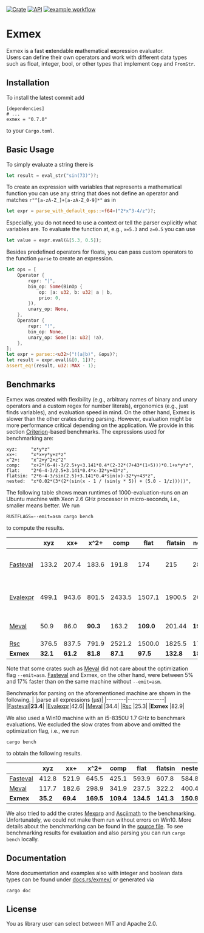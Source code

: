 [![Crate](https://img.shields.io/crates/v/exmex.svg)](https://crates.io/crates/exmex)
[![API](https://docs.rs/exmex/badge.svg)](https://docs.rs/exmex)
[![example workflow](https://github.com/bertiqwerty/exmex/actions/workflows/rust.yml/badge.svg)](https://github.com/bertiqwerty/exmex)
# Exmex

Exmex is a fast **ex**tendable **m**athematical **ex**pression evaluator.  
Users can define their own operators and work with different data types such
as float, integer, bool, or other types that implement `Copy` and `FromStr`.

## Installation
To install the latest commit add
```
[dependencies]
# ...
exmex = "0.7.0"
```
to your `Cargo.toml`.

## Basic Usage
To simply evaluate a string there is
```rust
let result = eval_str("sin(73)")?;
```
To create an expression with variables that represents a mathematical function you can
use any string that does not define an operator and matches `r"^[a-zA-Z_]+[a-zA-Z_0-9]*"` as in
```rust
let expr = parse_with_default_ops::<f64>("2*x^3-4/z")?;
```
Especially, you do not need to use a context or tell the parser explicitly what variables are.
To evaluate the function at, e.g., `x=5.3` and `z=0.5` you can use
```rust
let value = expr.eval(&[5.3, 0.5]);
```
Besides predefined operators for floats, you can pass custom operators to the 
function `parse` to create an expression. 
```rust
let ops = [
    Operator {
        repr: "|",
        bin_op: Some(BinOp {
            op: |a: u32, b: u32| a | b,
            prio: 0,
        }),
        unary_op: None,
    },
    Operator {
        repr: "!",
        bin_op: None,
        unary_op: Some(|a: u32| !a),
    },
];
let expr = parse::<u32>("!(a|b)", &ops)?;
let result = expr.eval(&[0, 1])?;
assert_eq!(result, u32::MAX - 1);
```

## Benchmarks

Exmex was created with flexibility (e.g., arbitrary names of binary and unary operators and a custom regex 
for number literals), ergonomics (e.g., just finds variables), and evaluation speed in mind. On the other
hand, Exmex is slower than the other crates during parsing. 
However, evaluation might be more performance critical depending on the application. 
We provide in this section [Criterion](https://docs.rs/criterion/0.3.4/criterion/)-based benchmarks. 
The expressions used for benchmarking are:
```
xyz:     "x*y*z"
xx+:     "x*x+y*y+z*z"
x^2+:    "x^2+y^2+z^2"
comp:    "x+2*(6-4)-3/2.5+y+3.141*0.4*(2-32*(7+43*(1+5)))*0.1+x*y*z",
flat:    "2*6-4-3/2.5+3.141*0.4*x-32*y+43*z",
flatsin: "2*6-4-3/sin(2.5)+3.141*0.4*sin(x)-32*y+43*z",
nested:  "x*0.02*(3*(2*(sin(x - 1 / (sin(y * 5)) + (5.0 - 1/z)))))",
```
The following
table shows mean runtimes of 1000-evaluation-runs on an Ubuntu machine with Xeon 2.6 GHz processor in micro-seconds, i.e., smaller means better.
We run 
```
RUSTFLAGS=--emit=asm cargo bench
```
to compute the results.

|        |xyz|xx+|x^2+|comp|flat|flatsin|nested| comment|
|--------|---------------|----------|----------|---|--------|---|---|---|
|[Fasteval](https://docs.rs/fasteval/0.2.4/fasteval/)|133.2|207.4|183.6|191.8|174| 215|285.8|supports a faster, unsafe mode|
|[Evalexpr](https://docs.rs/evalexpr/6.3.0/evalexpr/)|499.1|943.6|801.5|2433.5|1507.1|1900.5|2011.7| supports more than just math. expressions|
|[Meval](https://docs.rs/meval/0.2.0/meval/)   |50.9|86.0| **90.3**|163.2|**109.0**|201.44|**195.9**|only `f64`, no custom operators|
|[Rsc](https://docs.rs/rsc/2.0.0/rsc/)     |376.5|837.5|791.9|2521.2|1500.0|1825.5|1732.8|
|**Exmex**   |**32.1**|**61.2**|**81.8**|**87.1**|**97.5**|**132.8**|**180.3**|

Note that some crates such as [Meval](https://docs.rs/meval/0.2.0/meval/) did not care 
about the optimization flag `--emit=asm`. [Fasteval](https://docs.rs/fasteval/0.2.4/fasteval/) 
and Exmex, on the other hand, were between 5% and 17% faster than on the same machine without `--emit=asm`.  

Benchmarks for parsing on the aforementioned machine are shown in the following.
|        |parse all expressions (μs)|
|--------|---------------|
|[Fasteval](https://docs.rs/fasteval/0.2.4/fasteval/)|**23.4**|
|[Evalexpr](https://docs.rs/evalexpr/6.3.0/evalexpr/)|42.6|
|[Meval](https://docs.rs/meval/0.2.0/meval/)   |34.4|
|[Rsc](https://docs.rs/rsc/2.0.0/rsc/)     |25.3|
|**Exmex**   |82.9|

We also used a Win10 machine with an i5-8350U 1.7 GHz to benchmark evaluations. We excluded the slow crates from above and
omitted the optimization flag, i.e., we run
```
cargo bench
```
to obtain the following results.

|        |xyz|xx+|x^2+|comp|flat|flatsin|nested|
|--------|---------------|----------|----------|---|--------|---|---|
|[Fasteval](https://docs.rs/fasteval/0.2.4/fasteval/)|412.8|521.9|645.5| 425.1|593.9|607.8|584.84|
|[Meval](https://docs.rs/meval/0.2.0/meval/)|117.7|182.6|298.9|341.9|237.5|322.2|400.4|
|**Exmex**|**35.2**|**69.4**|**169.5**|**109.4**|**134.5**|**141.3**|**150.9**|

We also tried to add the crates [Mexprp](https://docs.rs/mexprp/0.3.0/mexprp/) and [Asciimath](https://docs.rs/asciimath/0.8.8/asciimath/) to the benchmarking. Unfortunately, we could not make them run without errors on Win10. More details about the benchmarking can be found in the [source file](https://github.com/bertiqwerty/exmex/blob/main/benches/benchmark.rs). To see benchmarking results for evaluation and also parsing you can run `cargo bench` locally.

## Documentation
More documentation and examples also with integer and boolean data types can be found under [docs.rs/exmex/](https://docs.rs/exmex/) or generated via
```
cargo doc
```

## License
You as library user can select between MIT and Apache 2.0.
